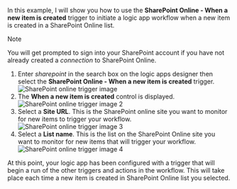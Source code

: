 In this example, I will show you how to use the **SharePoint Online - When a new item is created** trigger to initiate a logic app workflow when a new item is created in a SharePoint Online list.

> [!NOTE]
> You will get prompted to sign into your SharePoint account if you have not already created a *connection* to SharePoint Online.  
> 
> 

1. Enter *sharepoint* in the search box on the logic apps designer then select the **SharePoint Online - When a new item is created**  trigger.  
   ![SharePoint online trigger image ](./media/connectors-create-api-sharepointonline/trigger-1.png)  
2. The **When a new item is created** control is displayed.  
   ![SharePoint online trigger image 2](./media/connectors-create-api-sharepointonline/trigger-2.png)   
3. Select a **Site URL**. This is the SharePoint online site you want to monitor for new items to trigger your workflow.  
   ![SharePoint online trigger image 3](./media/connectors-create-api-sharepointonline/trigger-3.png)   
4. Select a **List name**. This is the list on the SharePoint Online site you want to monitor for new items that will trigger your workflow.  
   ![SharePoint online trigger image 4](./media/connectors-create-api-sharepointonline/trigger-4.png)   

At this point, your logic app has been configured with a trigger that will begin a run of the other triggers and actions in the workflow. This will take place each time a new item is created in SharePoint Online list you selected.  

